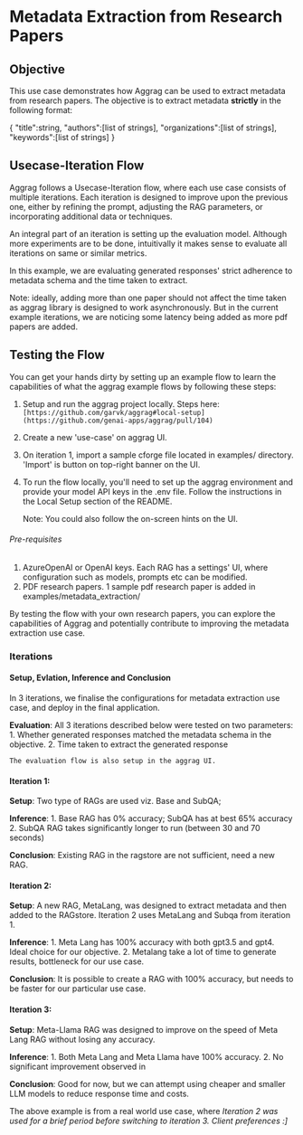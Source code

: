 
# Metadata Extraction from Research Papers

## Objective

This use case demonstrates how Aggrag can be used to extract metadata from research papers. The objective is to extract metadata **strictly** in the following format: 

{
"title":string, 
"authors":[list of strings],
"organizations":[list of strings],
"keywords":[list of strings]
}


## Usecase-Iteration Flow

Aggrag follows a Usecase-Iteration flow, where each use case consists of multiple iterations. Each iteration is designed to improve upon the previous one, either by refining the prompt, adjusting the RAG parameters, or incorporating additional data or techniques.

An integral part of an iteration is setting up the evaluation model. Although more experiments are to be done, intuitivally it makes sense to evaluate all iterations on same or similar metrics. 

In this example, we are evaluating generated responses' strict adherence to metadata schema and the time taken to extract. 

Note: ideally, adding more than one paper should not affect the time taken as aggrag library is designed to work asynchronously. But in the current example iterations, we are noticing some latency being added as more pdf papers are added. 

## Testing the Flow

You can get your hands dirty by setting up an example flow to learn the capabilities of what  the aggrag example flows by following these steps:

1. Setup and run the aggrag project locally. Steps here: `[https://github.com/garvk/aggrag#local-setup](https://github.com/genai-apps/aggrag/pull/104)`
2. Create a new 'use-case' on aggrag UI.
3. On iteration 1, import a sample cforge file located in examples/ directory. 'Import' is button on top-right banner on the UI.
4. To run the flow locally, you'll need to set up the aggrag environment and provide your model API keys in the .env file. Follow the instructions in the Local Setup section of the README.

    Note: You could also follow the on-screen hints on the UI.

###### Pre-requisites
1. AzureOpenAI or OpenAI keys. Each RAG has a settings' UI, where configuration such as models, prompts etc can be modified. 
2. PDF research papers. 1 sample pdf research paper is added in examples/metadata_extraction/


By testing the flow with your own research papers, you can explore the capabilities of Aggrag and potentially contribute to improving the metadata extraction use case.


### Iterations

#### Setup, Evlation, Inference and Conclusion 

In 3 iterations, we finalise the configurations for metadata extraction use case, and deploy in the final application.

**Evaluation**: All 3 iterations described below were tested on two parameters:
    1. Whether generated responses matched the metadata schema in the objective. 
    2. Time taken to extract the generated response

    The evaluation flow is also setup in the aggrag UI.

#### Iteration 1:

**Setup**: Two type of RAGs are used viz. Base and SubQA;

**Inference**: 
    1. Base RAG has 0% accuracy; SubQA has at best 65% accuracy 
    2. SubQA RAG takes significantly longer to run (between 30 and 70 seconds)

**Conclusion**: Existing RAG in the ragstore are not sufficient, need a new RAG.

#### Iteration 2:

**Setup**: A new RAG, MetaLang, was designed to extract metadata and then added to the RAGstore. Iteration 2 uses MetaLang and Subqa from iteration 1.

**Inference**: 
    1. Meta Lang has 100% accuracy with both gpt3.5 and gpt4. Ideal choice for our objective.
    2. Metalang take a lot of time to generate results, bottleneck for our use case.


**Conclusion**: It is possible to create a RAG with 100% accuracy, but needs to be faster for our particular use case.


#### Iteration 3:

**Setup**: Meta-Llama RAG was designed to improve on the speed of Meta Lang RAG without losing any accuracy. 

**Inference**: 
    1. Both Meta Lang and Meta Llama have 100% accuracy.
    2. No significant improvement observed in 


**Conclusion**: Good for now, but we can attempt using cheaper and smaller LLM models to reduce response time and costs. 


The above example is from a real world use case, where *Iteration 2 was used for a brief period before switching to iteration 3. Client preferences :]* 
